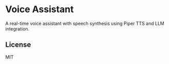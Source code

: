 # Voice Assistant
A real-time voice assistant with speech synthesis using Piper TTS and LLM integration.

## License
MIT
